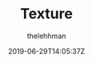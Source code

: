 ---
title: "Texture"
github: https://github.com/thelehhman/texture
demo: https://thelehhman.com/texture/
author: thelehhman

ssg:
  - Jekyll
cms:
  - No Cms
date: 2019-06-29T14:05:37Z
github_branch: master
---